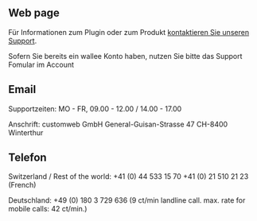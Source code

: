 ## Web page
 
Für Informationen zum Plugin oder zum Produkt <a href="supportUrl" target="_blank">kontaktieren Sie unseren Support</a>. 

Sofern Sie bereits ein wallee Konto haben, nutzen Sie bitte das Support Fomular im Account
 
## Email

Supportzeiten:
MO - FR, 09.00 - 12.00 / 14.00 - 17.00

Anschrift:
customweb GmbH
General-Guisan-Strasse 47
CH-8400 Winterthur

 
## Telefon
 
Switzerland / Rest of the world:
+41 (0) 44 533 15 70
+41 (0) 21 510 21 23 (French)

Deutschland:
+49 (0) 180 3 729 636
(9 ct/min landline call. max. rate for mobile calls: 42 ct/min.)